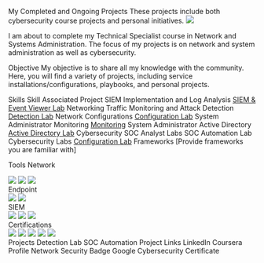My Completed and Ongoing Projects
These projects include both cybersecurity course projects and personal initiatives. <a href="https://www.linkedin.com/in/jo%C3%A3o-costa-436b262a5/"><img src="https://img.shields.io/badge/-LinkedIn-0072b1?&style=for-the-badge&logo=linkedin&logoColor=white" /></a>

I am about to complete my Technical Specialist course in Network and Systems Administration. The focus of my projects is on network and system administration as well as cybersecurity.

Objective
My objective is to share all my knowledge with the community. Here, you will find a variety of projects, including service installations/configurations, playbooks, and personal projects.

Skills
Skill	Associated Project
SIEM Implementation and Log Analysis	<a href="https://github.com/JcSamples/My_Journey/tree/main/Cybersecurity/Cyber-Security%20Labs/Blue%20Team%20Labs/SIEM%20%26%20EVENT%20VIEWER/SIEM%20LAB">SIEM & Event Viewer Lab</a>
Networking Traffic Monitoring and Attack Detection	<a href="https://github.com/JcSamples/My_Journey/tree/main/Networking/CISCO/Security">Detection Lab</a>
Network Configurations	<a href="https://github.com/JcSamples/My_Journey/tree/main/Networking">Configuration Lab</a>
System Administrator Monitoring	<a href="https://github.com/JcSamples/My_Journey/tree/main/System%20Administrator">Monitoring</a>
System Administrator Active Directory	<a href="https://github.com/JcSamples/My_Journey/tree/main/System%20Administrator/Windows/Active%20Directory">Active Directory Lab</a>
Cybersecurity SOC Analyst Labs	SOC Automation Lab
Cybersecurity Labs	<a href="https://github.com/JcSamples/My_Journey/tree/main/Cybersecurity/Cyber-Security%20Labs">Configuration Lab</a>
Frameworks
[Provide frameworks you are familiar with]

Tools
Network
<div> <img src="https://img.shields.io/badge/-Wireshark-1679A7?&style=for-the-badge&logo=Wireshark&logoColor=white" /> <img src="https://img.shields.io/badge/-Suricata-EF3B2D?&style=for-the-badge&logo=Suricata&logoColor=white" /> <img src="https://img.shields.io/badge/-Zeek-777BB4?&style=for-the-badge&logo=Zeek&logoColor=white" /> </div>
Endpoint
<div> <img src="https://img.shields.io/badge/-Microsoft_Defender_for_Endpoint-00A4EF?&style=for-the-badge&logo=Microsoft&logoColor=white" /> <img src="https://img.shields.io/badge/-Cisco-4B275F?&style=for-the-badge&logo=Cisco&logoColor=white" /> </div>
SIEM
<div> <img src="https://img.shields.io/badge/-SQL-0078D4?&style=for-the-badge&logo=SQL&logoColor=white" /> <img src="https://img.shields.io/badge/-Splunk-000000?&style=for-the-badge&logo=Splunk&logoColor=white" /> <img src="https://img.shields.io/badge/-Elastic-005571?&style=for-the-badge&logo=Elastic&logoColor=white" /> </div>
Certifications
<div> <img src="https://img.shields.io/badge/-Security%2B-FF0000?&style=for-the-badge&logo=CompTIA&logoColor=white" /> <img src="https://img.shields.io/badge/-Network%2B-007ACC?&style=for-the-badge&logo=CompTIA&logoColor=white" /> <img src="https://img.shields.io/badge/-A%2B-4D4D4D?&style=for-the-badge&logo=CompTIA&logoColor=white" /> <img src="https://img.shields.io/badge/-CDSA-006400?&style=for-the-badge&logo=Cybersecurity&logoColor=white" /> <img src="https://img.shields.io/badge/-CCD-000080?&style=for-the-badge&logo=Cybersecurity&logoColor=white" /> </div>
Projects
Detection Lab
SOC Automation Project
Links
LinkedIn
Coursera Profile
Network Security Badge
Google Cybersecurity Certificate
